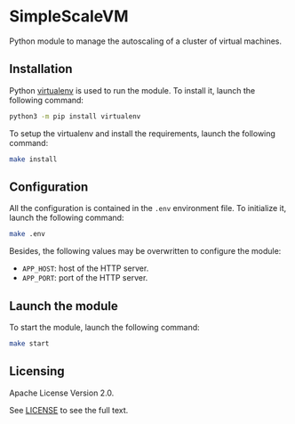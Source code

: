 # SimpleScaleVM

Python module to manage the autoscaling of a cluster of virtual machines.


## Installation

Python [virtualenv](https://virtualenv.pypa.io/en/latest/) is used to run the module. To install it, launch the following command:

```bash
python3 -m pip install virtualenv
```

To setup the virtualenv and install the requirements, launch the following command:

```bash
make install
```


## Configuration

All the configuration is contained in the `.env` environment file. To initialize it, launch the following command:

```bash
make .env
```

Besides, the following values may be overwritten to configure the module:
* `APP_HOST`: host of the HTTP server.
* `APP_PORT`: port of the HTTP server.


## Launch the module

To start the module, launch the following command:

```bash
make start
```


## Licensing

Apache License Version 2.0.

See [LICENSE](./LICENSE) to see the full text.
